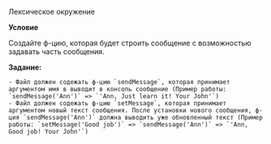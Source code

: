 Лексическое окружение

**Условие**

Создайте ф-цию, которая будет строить сообщение с возможностью задавать часть сообщения.

**Задание:**

    - Файл должен содежать ф-цию `sendMessage`, которая принимает аргументом имя в выводит в консоль сообщение (Пример работы: `sendMessage('Ann')` => `'Ann, Just learn it! Your John'`)
    - Файл должен содежать ф-цию `setMessage`, которая принимает аргументом новый текст сообщения. После установки нового сообщения, ф-ция `sendMessage('Ann')` должна выводить уже обновленный текст (Пример работы: `setMessage('Good job')` => `sendMessage('Ann')` => `'Ann, Good job! Your John'`)
